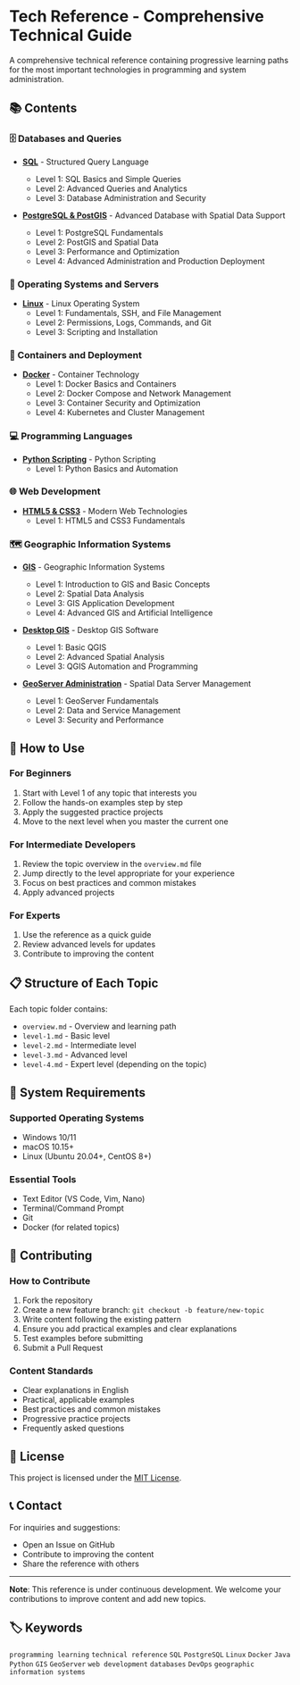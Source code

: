 # Tech Reference - Comprehensive Technical Guide

A comprehensive technical reference containing progressive learning paths for the most important technologies in programming and system administration.

## 📚 Contents

### 🗄️ Databases and Queries
- **[SQL](./sql/)** - Structured Query Language
  - Level 1: SQL Basics and Simple Queries
  - Level 2: Advanced Queries and Analytics
  - Level 3: Database Administration and Security

- **[PostgreSQL & PostGIS](./postgresql-postgis/)** - Advanced Database with Spatial Data Support
  - Level 1: PostgreSQL Fundamentals
  - Level 2: PostGIS and Spatial Data
  - Level 3: Performance and Optimization
  - Level 4: Advanced Administration and Production Deployment

### 🐧 Operating Systems and Servers
- **[Linux](./linux/)** - Linux Operating System
  - Level 1: Fundamentals, SSH, and File Management
  - Level 2: Permissions, Logs, Commands, and Git
  - Level 3: Scripting and Installation

### 🐳 Containers and Deployment
- **[Docker](./docker/)** - Container Technology
  - Level 1: Docker Basics and Containers
  - Level 2: Docker Compose and Network Management
  - Level 3: Container Security and Optimization
  - Level 4: Kubernetes and Cluster Management

### 💻 Programming Languages
- **[Python Scripting](./python-scripting/)** - Python Scripting
  - Level 1: Python Basics and Automation

### 🌐 Web Development
- **[HTML5 & CSS3](./html5-css3/)** - Modern Web Technologies
  - Level 1: HTML5 and CSS3 Fundamentals

### 🗺️ Geographic Information Systems
- **[GIS](./gis/)** - Geographic Information Systems
  - Level 1: Introduction to GIS and Basic Concepts
  - Level 2: Spatial Data Analysis
  - Level 3: GIS Application Development
  - Level 4: Advanced GIS and Artificial Intelligence

- **[Desktop GIS](./desktop-gis/)** - Desktop GIS Software
  - Level 1: Basic QGIS
  - Level 2: Advanced Spatial Analysis
  - Level 3: QGIS Automation and Programming

- **[GeoServer Administration](./geoserver-administration/)** - Spatial Data Server Management
  - Level 1: GeoServer Fundamentals
  - Level 2: Data and Service Management
  - Level 3: Security and Performance

## 🎯 How to Use

### For Beginners
1. Start with Level 1 of any topic that interests you
2. Follow the hands-on examples step by step
3. Apply the suggested practice projects
4. Move to the next level when you master the current one

### For Intermediate Developers
1. Review the topic overview in the `overview.md` file
2. Jump directly to the level appropriate for your experience
3. Focus on best practices and common mistakes
4. Apply advanced projects

### For Experts
1. Use the reference as a quick guide
2. Review advanced levels for updates
3. Contribute to improving the content

## 📋 Structure of Each Topic

Each topic folder contains:
- `overview.md` - Overview and learning path
- `level-1.md` - Basic level
- `level-2.md` - Intermediate level
- `level-3.md` - Advanced level
- `level-4.md` - Expert level (depending on the topic)

## 🔧 System Requirements

### Supported Operating Systems
- Windows 10/11
- macOS 10.15+
- Linux (Ubuntu 20.04+, CentOS 8+)

### Essential Tools
- Text Editor (VS Code, Vim, Nano)
- Terminal/Command Prompt
- Git
- Docker (for related topics)

## 🤝 Contributing

### How to Contribute
1. Fork the repository
2. Create a new feature branch: `git checkout -b feature/new-topic`
3. Write content following the existing pattern
4. Ensure you add practical examples and clear explanations
5. Test examples before submitting
6. Submit a Pull Request

### Content Standards
- Clear explanations in English
- Practical, applicable examples
- Best practices and common mistakes
- Progressive practice projects
- Frequently asked questions

## 📄 License

This project is licensed under the [MIT License](./LICENSE).

## 📞 Contact

For inquiries and suggestions:
- Open an Issue on GitHub
- Contribute to improving the content
- Share the reference with others

---

**Note**: This reference is under continuous development. We welcome your contributions to improve content and add new topics.

## 🏷️ Keywords

`programming learning` `technical reference` `SQL` `PostgreSQL` `Linux` `Docker` `Java` `Python` `GIS` `GeoServer` `web development` `databases` `DevOps` `geographic information systems`